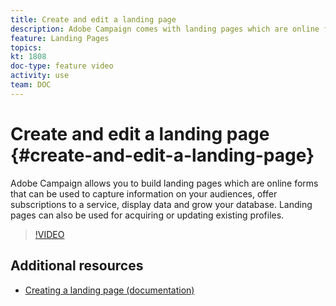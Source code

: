```yaml
---
title: Create and edit a landing page
description: Adobe Campaign comes with landing pages which are online forms that can be used to capture information on your audiences, offer subscriptions to a service, display data and grow your database. Landing pages can also be used for acquiring or updating existing profiles. These videos explains how you can create, edit and test landing pages in Adobe Campaign Standard.
feature: Landing Pages
topics: 
kt: 1808
doc-type: feature video
activity: use
team: DOC
---
```


# Create and edit a landing page {#create-and-edit-a-landing-page}

Adobe Campaign allows you to build landing pages which are online forms that can be used to capture information on your audiences, offer subscriptions to a service, display data and grow your database. Landing pages can also be used for acquiring or updating existing profiles.

>[!VIDEO](https://video.tv.adobe.com/v/24093?quality=12)

## Additional resources

* [Creating a landing page (documentation)](https://docs.campaign.adobe.com/doc/standard/getting_started/en/ACS_CreateLandingPage.html)
